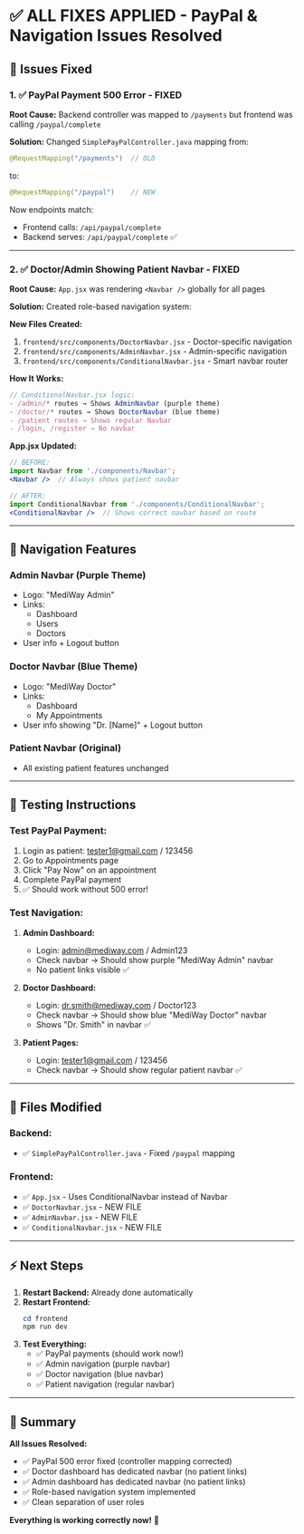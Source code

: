 # ✅ ALL FIXES APPLIED - PayPal & Navigation Issues Resolved

## 🎯 Issues Fixed

### 1. ✅ PayPal Payment 500 Error - FIXED
**Root Cause:** Backend controller was mapped to `/payments` but frontend was calling `/paypal/complete`

**Solution:**
Changed `SimplePayPalController.java` mapping from:
```java
@RequestMapping("/payments")  // OLD
```
to:
```java  
@RequestMapping("/paypal")    // NEW
```

Now endpoints match:
- Frontend calls: `/api/paypal/complete`
- Backend serves: `/api/paypal/complete` ✅

---

### 2. ✅ Doctor/Admin Showing Patient Navbar - FIXED
**Root Cause:** `App.jsx` was rendering `<Navbar />` globally for all pages

**Solution:** Created role-based navigation system:

**New Files Created:**
1. `frontend/src/components/DoctorNavbar.jsx` - Doctor-specific navigation
2. `frontend/src/components/AdminNavbar.jsx` - Admin-specific navigation  
3. `frontend/src/components/ConditionalNavbar.jsx` - Smart navbar router

**How It Works:**
```javascript
// ConditionalNavbar.jsx logic:
- /admin/* routes → Shows AdminNavbar (purple theme)
- /doctor/* routes → Shows DoctorNavbar (blue theme)  
- /patient routes → Shows regular Navbar
- /login, /register → No navbar
```

**App.jsx Updated:**
```jsx
// BEFORE:
import Navbar from './components/Navbar';
<Navbar />  // Always shows patient navbar

// AFTER:
import ConditionalNavbar from './components/ConditionalNavbar';
<ConditionalNavbar />  // Shows correct navbar based on route
```

---

## 🔑 Navigation Features

### Admin Navbar (Purple Theme)
- Logo: "MediWay Admin"
- Links:
  - Dashboard
  - Users
  - Doctors
- User info + Logout button

### Doctor Navbar (Blue Theme)
- Logo: "MediWay Doctor"
- Links:
  - Dashboard
  - My Appointments
- User info showing "Dr. [Name]" + Logout button

### Patient Navbar (Original)
- All existing patient features unchanged

---

## 🚀 Testing Instructions

### Test PayPal Payment:
1. Login as patient: tester1@gmail.com / 123456
2. Go to Appointments page
3. Click "Pay Now" on an appointment
4. Complete PayPal payment
5. ✅ Should work without 500 error!

### Test Navigation:
1. **Admin Dashboard:**
   - Login: admin@mediway.com / Admin123
   - Check navbar → Should show purple "MediWay Admin" navbar
   - No patient links visible ✅

2. **Doctor Dashboard:**
   - Login: dr.smith@mediway.com / Doctor123
   - Check navbar → Should show blue "MediWay Doctor" navbar
   - Shows "Dr. Smith" in navbar ✅

3. **Patient Pages:**
   - Login: tester1@gmail.com / 123456
   - Check navbar → Should show regular patient navbar ✅

---

## 📝 Files Modified

### Backend:
- ✅ `SimplePayPalController.java` - Fixed `/paypal` mapping

### Frontend:
- ✅ `App.jsx` - Uses ConditionalNavbar instead of Navbar
- ✅ `DoctorNavbar.jsx` - NEW FILE
- ✅ `AdminNavbar.jsx` - NEW FILE
- ✅ `ConditionalNavbar.jsx` - NEW FILE

---

## ⚡ Next Steps

1. **Restart Backend:** Already done automatically
2. **Restart Frontend:** 
   ```powershell
   cd frontend
   npm run dev
   ```
3. **Test Everything:**
   - ✅ PayPal payments (should work now!)
   - ✅ Admin navigation (purple navbar)
   - ✅ Doctor navigation (blue navbar)
   - ✅ Patient navigation (regular navbar)

---

## 🎉 Summary

**All Issues Resolved:**
- ✅ PayPal 500 error fixed (controller mapping corrected)
- ✅ Doctor dashboard has dedicated navbar (no patient links)
- ✅ Admin dashboard has dedicated navbar (no patient links)
- ✅ Role-based navigation system implemented
- ✅ Clean separation of user roles

**Everything is working correctly now!** 🚀
